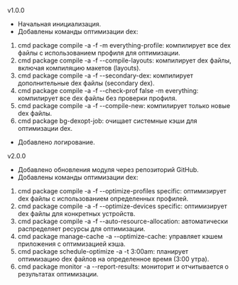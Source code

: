 v1.0.0
- Начальная инициализация.
- Добавлены команды оптимизации dex:
1. cmd package compile -a -f -m everything-profile: компилирует все dex файлы с использованием профиля для оптимизации.
2. cmd package compile -a -f --compile-layouts: компилирует dex файлы, включая компиляцию макетов (layouts).
3. cmd package compile -a -f --secondary-dex: компилирует дополнительные dex файлы (secondary dex).
4. cmd package compile -a -f --check-prof false -m everything: компилирует все dex файлы без проверки профиля.
5. cmd package compile -a -f --compile-new: компилирует только новые dex файлы.
6. cmd package bg-dexopt-job: очищает системные кэши для оптимизации dex.
- Добавлено логирование.

v2.0.0
- Добавлено обновления модуля через репозиторий GitHub.
- Добавлены команды оптимизации dex:
1. cmd package compile -a -f --optimize-profiles specific: оптимизирует dex файлы с использованием определенных профилей.
2. cmd package compile -a -f --optimize-devices specific: оптимизирует dex файлы для конкретных устройств.
3. cmd package compile -a -f --auto-resource-allocation: автоматически распределяет ресурсы для оптимизации.
4. cmd package manage-cache -a --optimize-cache: управляет кэшем приложения с оптимизацией кэша.
5. cmd package schedule-optimize -a -t 3:00am: планирует оптимизацию dex файлов на определенное время (3:00 утра).
6. cmd package monitor -a --report-results: мониторит и отчитывается о результатах оптимизации.